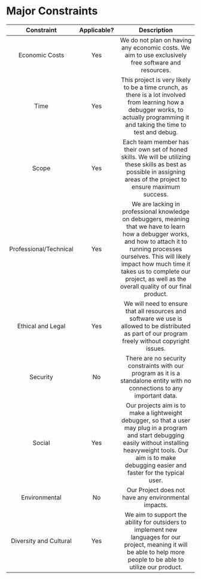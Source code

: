 # Major Constraints
| Constraint     | Applicable?  | Description |
| :-------------:| :-----------: | :---------------:|
|Economic Costs|Yes|We do not plan on having any economic costs. We aim to use exclusively free software and resources.|
|Time|Yes|This project is very likely to be a time crunch, as there is a lot involved from learning how a debugger works, to actually programming it and taking the time to test and debug.|
|Scope|Yes|Each team member has their own set of honed skills. We will be utilizing these skills as best as possible in assigning areas of the project to ensure maximum success.|
|Professional/Technical|Yes|We are lacking in professional knowledge on debuggers, meaning that we have to learn how a debugger works, and how to attach it to running processes ourselves. This will likely impact how much time it takes us to complete our project, as well as the overall quality of our final product.|
|Ethical and Legal|Yes|We will need to ensure that all resources and software we use is allowed to be distributed as part of our program freely without copyright issues.|
|Security|No|There are no security constraints with our program as it is a standalone entity with no connections to any important data.|
|Social|Yes|Our projects aim is to make a lightweight debugger, so that a user may plug in a program and start debugging easily without installing heavyweight tools. Our aim is to make debugging easier and faster for the typical user.|
|Environmental|No|Our Project does not have any environmental impacts.|
|Diversity and Cultural|Yes| We aim to support the ability for outsiders to implement new languages for our project, meaning it will be able to help more people to be able to utilize our product.
